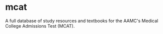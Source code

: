 # mcat
A full database of study resources and textbooks for the AAMC's Medical College Admissions Test (MCAT).
